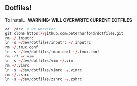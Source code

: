 ## Dotfiles!

To install... **WARNING: WILL OVERWRITE CURRENT DOTFILES**

```R
cd ~/dev  # Or wherever
git clone https://github.com/peterhurford/dotfiles.git
rm ~/.inputrc
ln -s ~/dev/dotfiles/inputrc ~/.inputrc
rm ~/.tmux.conf
ln -s ~/dev/dotfiles/tmux.conf ~/.tmux.conf
rm -rf ~/.vim
ln -s ~/dev/dotfiles/vim ~/.vim
rm ~/.vimrc
ln -s ~/dev/dotfiles/vimrc ~/.vimrc
rm ~/.zshrc
ln -s ~/dev/dotfiles/zshrc ~/.zshrc
